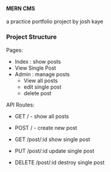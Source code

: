 #### MERN CMS

a practice portfolio project
by josh kaye


### Project Structure

Pages:
- Index : show posts
- View Single Post
- Admin : manage posts
  - View all posts
  - edit single post
  - delete post

API Routes:

- GET  / - show all posts
- POST / - create new post

- GET    /post/:id show single post
- PUT    /post/:id update single post
- DELETE /post/:id destroy single post


